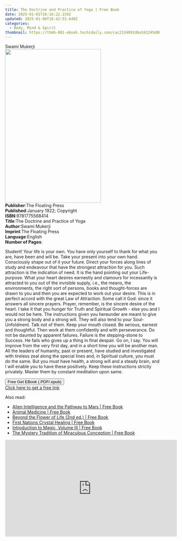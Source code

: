 ```yaml
---
title: The Doctrine and Practice of Yoga | Free Book
date: 2025-01-01T16:16:22.234Z
updated: 2025-01-06T16:42:53.640Z
categories:
  - Body, Mind & Spirit
thumbnail: https://thmb-001-ebook.techidaily.com/cac2134892d6a342245d804626c3124da1e8ed3727ecbd643759deb055962423.jpg
---
```

<main id="book-container">
  <div class="flex flex-col">
    <div class="book-brief flex-1 py-6 px-4 sm:p-6 md:py-10 md:px-8">
      <!-- brief-->
      <div class="book-brief-main">Swami Mukerji</div>
    </div>
    <div
      class="book-meta-info flex-1 grid gap-4 col-start-1 col-end-3 row-start-1 sm:mb-6 sm:grid-cols-4 lg:gap-6 lg:col-start-2 lg:row-end-6 lg:row-span-6 lg:mb-0"
    >
      <div
        class="book-meta-info-left place-content-center mt-4 p-4 text-sm leading-6 col-start-2 col-span-2 dark:text-slate-400"
      >
        <img
          class="w-full h-500 object-cover rounded-lg sm:h-255 sm:col-span-2 lg:col-span-full"
          src="https://img-001-ebook.techidaily.com/81ddaf47b5769f8e56a25a6d82a86c95ea5a58ad0bba697d4fca73e18dda5e80.jpg"
          alt=""
          width="312"
          height="500"
        />
      </div>
      <div
        class="book-meta-info-right mt-2 col-start-1 row-start-2 col-span-3 self-center"
      >
        <!-- meta data  -->
        <div class="flex flex-col px-4 md:px-8">
          <div class="flex-1">
            <strong>Publisher</strong>:<span class="px-2"
              >The Floating Press</span
            >
          </div>
          <div class="flex-1">
            <strong>Published</strong>:<span class="px-2"
              >January 1922; Copyright</span
            >
          </div>
          <div class="flex-1">
            <strong>ISBN</strong>:<span class="px-2">9781775568414</span>
          </div>
          <div class="flex-1">
            <strong>Title</strong>:<span class="px-2"
              >The Doctrine and Practice of Yoga</span
            >
          </div>
          <div class="flex-1">
            <strong>Author</strong>:<span class="px-2">Swami Mukerji</span>
          </div>
          <div class="flex-1">
            <strong>Imprint</strong>:<span class="px-2"
              >The Floating Press</span
            >
          </div>
          <div class="flex-1">
            <strong>Language</strong>:<span class="px-2">English</span>
          </div>
          <div class="flex-1">
            <strong>Number of Pages</strong>:<span class="px-2"></span>
          </div>
        </div>
      </div>
    </div>
    <div class="book-description flex-1 py-6 px-4 sm:p-6 md:py-10 md:px-8">
      <div class="book-description-main">
        <div accordion-content="" id="description">
          <p>
            Student! Your life is your own. You have only yourself to thank for
            what you are, have been and will be. Take your present into your own
            hand. Consciously shape out of it your future. Direct your forces
            along lines of study and endeavour that have the strongest
            attraction for you. Such attraction is the indication of need. It is
            the hand pointing out your Life-purpose. What your heart desires
            earnestly and clamours for incessantly is attracted to you out of
            the invisible supply, i.e., the means, the environments, the right
            sort of persons, books and thought-forces are drawn to you and then
            you are expected to work out your desire. This is in perfect accord
            with the great Law of Attraction. Some call it God: since it answers
            all sincere prayers. Prayer, remember, is the sincere desire of the
            heart. I take it that you hunger for Truth and Spiritual Growth -
            else you and I would not be here. The instructions given you
            hereunder are meant to give you a strong body and a strong will.
            They will also tend to your Soul-Unfoldment. Talk not of them. Keep
            your mouth closed. Be serious, earnest and thoughtful. Then work at
            them confidently and with perseverance. Do not be daunted by
            apparent failures. Failure is the stepping-stone to Success. He
            fails who gives up a thing in final despair. Go on, I say. You will
            improve from the very first day, and in a short time you will be
            another man. All the leaders of humanity, past or present, have
            studied and investigated with tireless zeal along the special lines
            and, in Spiritual culture, you must do the same. But you must have
            health, a strong will and a steady brain, and I will enable you to
            have these positively. Keep these instructions strictly privately.
            Master them by constant meditation upon same.
          </p>
        </div>
        <div class="accordion-fader"></div>
      </div>
    </div>
    <div class="book-excerpts flex-1 py-6 px-4 sm:p-6 md:py-10 md:px-8"></div>
    <div
      class="book-about-author flex-1 py-6 px-4 sm:p-6 md:py-10 md:px-8"
    ></div>
    <div class="book-free-get flex-1 py-6 px-4 sm:p-6 md:py-10 md:px-8">
      <button
        id="btn-free-get"
        class="bg-blue-500 hover:bg-blue-700 text-white font-bold py-2 px-4 rounded"
      >
        Free Get EBook (.PDF/.epub)
      </button>
      <div id="countdown-display" class="px-2 text-lg mt-2"></div>
      <a
        id="free-link"
        class="hidden bg-blue-500 hover:bg-blue-700 text-white font-bold py-2 px-4 rounded"
        href="https://www.ebooks.com/en-us/book/435883/the-doctrine-and-practice-of-yoga/swami-mukerji/"
        target="_blank"
        >Click here to get a free link</a
      >
    </div>
    <script>
      let countdownTime = 0;
      let countdownInterval = null;
      document
        .getElementById('btn-free-get')
        .addEventListener('click', startCountdown);
      function startCountdown() {
        countdownTime = new Date().getTime() + 60000 * 3;
        countdownInterval = setInterval(updateCountdown, 1000);
        document.getElementById('btn-free-get').disabled = true;
        document
          .getElementById('btn-free-get')
          .classList.add('bg-gray-500', 'cursor-not-allowed');
      }
      function updateCountdown() {
        let currentTime = new Date().getTime();
        let timeLeft = countdownTime - currentTime;
        let secondsLeft = Math.floor(timeLeft / 1000);
        document.getElementById('countdown-display').innerHTML =
          `Remaining time: ${secondsLeft} seconds.`;
        if (secondsLeft <= 0) {
          clearInterval(countdownInterval);
          document.getElementById('btn-free-get').classList.add('hidden');
          document.getElementById('free-link').classList.remove('hidden');
          document.getElementById('countdown-display').innerHTML = '';
        }
      }
    </script>
  </div>
</main>

<ins class="adsbygoogle"
      style="display:block"
      data-ad-client="ca-pub-7571918770474297"
      data-ad-slot="8358498916"
      data-ad-format="auto"
      data-full-width-responsive="true"></ins>
    

<span class="atpl-alsoreadstyle">Also read:</span>
<div><ul>
<li><a href="https://novels-ebooks.techidaily.com/210133159-9781591434016-alien-intelligence-and-the-pathway-to-mars/"><u>Alien Intelligence and the Pathway to Mars | Free Book</u></a></li>
<li><a href="https://novels-ebooks.techidaily.com/210133156-9781591434122-animal-medicine/"><u>Animal Medicine | Free Book</u></a></li>
<li><a href="https://novels-ebooks.techidaily.com/210133157-9781591434061-beyond-the-flower-of-life-2nd-ed/"><u>Beyond the Flower of Life (2nd ed.) | Free Book</u></a></li>
<li><a href="https://novels-ebooks.techidaily.com/210133155-9781591434283-first-nations-crystal-healing/"><u>First Nations Crystal Healing | Free Book</u></a></li>
<li><a href="https://novels-ebooks.techidaily.com/210133160-9781620557204-introduction-to-magic-volume-iii/"><u>Introduction to Magic, Volume III | Free Book</u></a></li>
<li><a href="https://novels-ebooks.techidaily.com/210133158-9781591434146-the-mystery-tradition-of-miraculous-conception/"><u>The Mystery Tradition of Miraculous Conception | Free Book</u></a></li>
</ul></div>

<!-- affiliate ads begin -->
<iframe width="560" height="315" src="https://www.youtube.com/embed/5EKBEujWCw4?si=PwVvvervi8OrYaEA" title="YouTube video player" frameborder="0" allow="accelerometer; autoplay; clipboard-write; encrypted-media; gyroscope; picture-in-picture; web-share" referrerpolicy="strict-origin-when-cross-origin" allowfullscreen></iframe>
<!-- affiliate ads end -->

